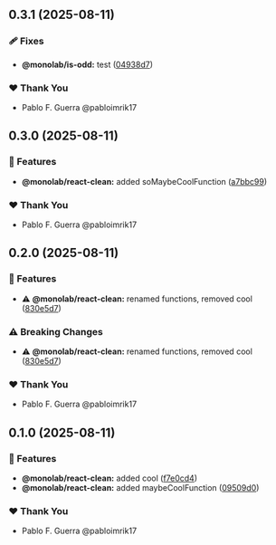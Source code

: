 ## 0.3.1 (2025-08-11)

### 🩹 Fixes

-   **@monolab/is-odd:** test ([04938d7](https://github.com/pabloimrik17/monolab/commit/04938d7))

### ❤️ Thank You

-   Pablo F. Guerra @pabloimrik17

## 0.3.0 (2025-08-11)

### 🚀 Features

-   **@monolab/react-clean:** added soMaybeCoolFunction ([a7bbc99](https://github.com/pabloimrik17/monolab/commit/a7bbc99))

### ❤️ Thank You

-   Pablo F. Guerra @pabloimrik17

## 0.2.0 (2025-08-11)

### 🚀 Features

-   ⚠️ **@monolab/react-clean:** renamed functions, removed cool ([830e5d7](https://github.com/pabloimrik17/monolab/commit/830e5d7))

### ⚠️ Breaking Changes

-   ⚠️ **@monolab/react-clean:** renamed functions, removed cool ([830e5d7](https://github.com/pabloimrik17/monolab/commit/830e5d7))

### ❤️ Thank You

-   Pablo F. Guerra @pabloimrik17

## 0.1.0 (2025-08-11)

### 🚀 Features

-   **@monolab/react-clean:** added cool ([f7e0cd4](https://github.com/pabloimrik17/monolab/commit/f7e0cd4))
-   **@monolab/react-clean:** added maybeCoolFunction ([09509d0](https://github.com/pabloimrik17/monolab/commit/09509d0))

### ❤️ Thank You

-   Pablo F. Guerra @pabloimrik17
